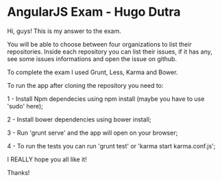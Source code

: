 AngularJS Exam - Hugo Dutra
============================

Hi, guys!
This is my answer to the exam. 

You will be able to choose between four organizations to list their repositories. Inside each repository you can list their issues, if it has any, see some issues informations and open the issue on github.

To complete the exam I used Grunt, Less, Karma and Bower.

To run the app after cloning the repository you need to:

1 - Install Npm dependecies using npm install (maybe you have to use 'sudo' here);

2 - Install bower dependencies using bower install;

3 - Run 'grunt serve' and the app will open on your browser;

4 - To run the tests you can run 'grunt test' or 'karma start karma.conf.js';


I REALLY hope you all like it!

Thanks!

